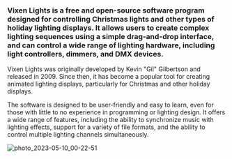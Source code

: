 ### Vixen Lights is a free and open-source software program designed for controlling Christmas lights and other types of holiday lighting displays. It allows users to create complex lighting sequences using a simple drag-and-drop interface, and can control a wide range of lighting hardware, including light controllers, dimmers, and DMX devices.

Vixen Lights was originally developed by Kevin "Gil" Gilbertson and released in 2009. Since then, it has become a popular tool for creating animated lighting displays, particularly for Christmas and other holiday displays.

The software is designed to be user-friendly and easy to learn, even for those with little to no experience in programming or lighting design. It offers a wide range of features, including the ability to synchronize music with lighting effects, support for a variety of file formats, and the ability to control multiple lighting channels simultaneously.


![photo_2023-05-10_00-22-51](https://github.com/nurdamiron/vixen_arduino/assets/70795559/e4969b6c-ef3d-435d-af8c-123721fceb48)
